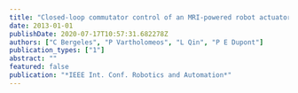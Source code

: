 ```yaml
---
title: "Closed-loop commutator control of an MRI-powered robot actuator"
date: 2013-01-01
publishDate: 2020-07-17T10:57:31.682278Z
authors: ["C Bergeles", "P Vartholomeos", "L Qin", "P E Dupont"]
publication_types: ["1"]
abstract: ""
featured: false
publication: "*IEEE Int. Conf. Robotics and Automation*"
---
```


